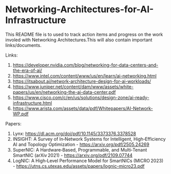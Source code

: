 # Networking-Architectures-for-AI-Infrastructure

This README file is to used to track action items and progress on the work involed with Networking Architectures.This will also contain important links/documents.

Links:
1. https://developer.nvidia.com/blog/networking-for-data-centers-and-the-era-of-ai/
2. https://www.intel.com/content/www/us/en/learn/ai-networking.html
3. https://itsabout.ai/network-architecture-design-for-ai-workloads/
4. https://www.juniper.net/content/dam/www/assets/white-papers/us/en/networking-the-ai-data-center.pdf
5. https://www.cisco.com/c/en/us/solutions/design-zone/ai-ready-infrastructure.html
6. https://www.arista.com/assets/data/pdf/Whitepapers/AI-Network-WP.pdf

Papers:
1. Lynx: https://dl.acm.org/doi/pdf/10.1145/3373376.3378528
2. INSIGHT: A Survey of In‑Network Systems for Intelligent, High‑Efficiency AI and Topology Optimization - https://arxiv.org/pdf/2505.24269
3. SuperNIC: A Hardware‑Based, Programmable, and Multi‑Tenant SmartNIC (arXiv 2021) - https://arxiv.org/pdf/2109.07744
4. LogNIC: A High‑Level Performance Model for SmartNICs (MICRO 2023) - https://utns.cs.utexas.edu/assets/papers/lognic-micro23.pdf
